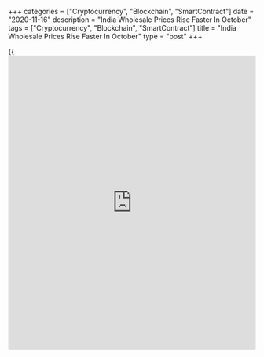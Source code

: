 +++
categories = ["Cryptocurrency", "Blockchain", "SmartContract"]
date = "2020-11-16"
description = "India Wholesale Prices Rise Faster In October"
tags = ["Cryptocurrency", "Blockchain", "SmartContract"]
title = "India Wholesale Prices Rise Faster In October"
type = "post"
+++

{{<iframe id="large-banner" src="https://www.bounty.group/#slide=6.0" width="100%" height="600" scrolling="no" style="border: 0px solid rgb(216, 221, 230); border-radius: 3px;">}}

India's wholesale prices increased at a slightly faster pace in October,
data from the Ministry of Commerce & Industry showed on Monday.

The wholesale price index rose 1.48 percent year-on-year in October,
following a 1.32 percent increase in September.

The primary articles price index rose 4.74 percent annually in October,
after a 5.10 percent increase in the previous month.

Food price inflation eased to 5.78 percent in October from 6.92 percent
in the previous month.

Fuel and power prices declined 10.95 percent in October, following a
9.54 percent fall in the prior month.

Prices of manufactured products grew 2.12percent in October, following a
1.61 percent gain in the previous month.

The wholesale prices rose 0.41 percent in August.

For comments and feedback [contact](https://www.playgroundfx.com/contact/): editorial@rtt[news](https://www.letsplayfx.com/blog/forex-news-website/).com

[Economic News][1]

 **What parts of the world are seeing the best (and worst) economic
performances lately? Click[here][2] to check out our [Econ Scorecard][2]
and find out! See up-to-the-moment [ranking](https://www.playgroundfx.com/blog/crypto-exchange-ranking/)s for the best and worst
performers in [GDP][3], [unemployment rate][4], [inflation][5] and much
more.**

   1. www.rtt[news](https://www.letsplayfx.com/blog/forex-news-website/).com/Content/EconomicNews.aspx
   2. www.rtt[news](https://www.letsplayfx.com/blog/forex-news-website/).com/economic-scorecard/world-rank/PPI/highest-performance.aspx
   3. www.rtt[news](https://www.letsplayfx.com/blog/forex-news-website/).com/economic-scorecard/world-rank/GDP/highest-performance.aspx
   4. www.rtt[news](https://www.letsplayfx.com/blog/forex-news-website/).com/economic-scorecard/world-rank/unemployment-rate/lowest-performance.aspx
   5. www.rtt[news](https://www.letsplayfx.com/blog/forex-news-website/).com/economic-scorecard/world-rank/CPI/highest-performance.aspx